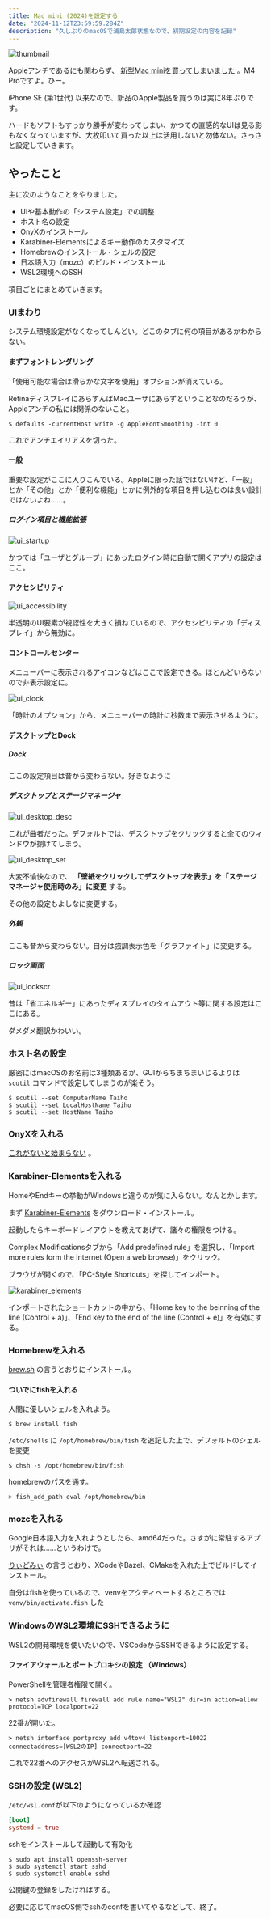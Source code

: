```yaml
---
title: Mac mini (2024)を設定する
date: "2024-11-12T23:59:59.284Z"
description: "久しぶりのmacOSで浦島太郎状態なので、初期設定の内容を記録"
---
```


![thumbnail](./img/thumbnail.jpg)

Appleアンチであるにも関わらず、 [新型Mac miniを買ってしまいました](https://twitter.com/DE224_Cookie/status/1851286209273995643) 。M4 Proですよ。ひー。

iPhone SE (第1世代) 以来なので、新品のApple製品を買うのは実に8年ぶりです。

ハードもソフトもすっかり勝手が変わってしまい、かつての直感的なUIは見る影もなくなっていますが、大枚叩いて買った以上は活用しないと勿体ない。さっさと設定していきます。

## やったこと

主に次のようなことをやりました。

- UIや基本動作の「システム設定」での調整
- ホスト名の設定
- OnyXのインストール
- Karabiner-Elementsによるキー動作のカスタマイズ
- Homebrewのインストール・シェルの設定
- 日本語入力（mozc）のビルド・インストール
- WSL2環境へのSSH

項目ごとにまとめていきます。

### UIまわり

システム環境設定がなくなってしんどい。どこのタブに何の項目があるかわからない。

#### まずフォントレンダリング

「使用可能な場合は滑らかな文字を使用」オプションが消えている。

RetinaディスプレイにあらずんばMacユーザにあらずということなのだろうが、Appleアンチの私には関係のないこと。

```shell
$ defaults -currentHost write -g AppleFontSmoothing -int 0
```

これでアンチエイリアスを切った。

#### 一般

重要な設定がここに入りこんでいる。Appleに限った話ではないけど、「一般」とか「その他」とか「便利な機能」とかに例外的な項目を押し込むのは良い設計ではないよね……。

##### ログイン項目と機能拡張

![ui_startup](./img/ui_startup.png)

かつては「ユーザとグループ」にあったログイン時に自動で開くアプリの設定はここ。

#### アクセシビリティ

![ui_accessibility](./img/ui_accessibility.png)

半透明のUI要素が視認性を大きく損ねているので、アクセシビリティの「ディスプレイ」から無効に。

#### コントロールセンター

メニューバーに表示されるアイコンなどはここで設定できる。ほとんどいらないので非表示設定に。

![ui_clock](./img/ui_clock.png)

「時計のオプション」から、メニューバーの時計に秒数まで表示させるように。

#### デスクトップとDock

##### Dock

ここの設定項目は昔から変わらない。好きなように

##### デスクトップとステージマネージャ

![ui_desktop_desc](./img/ui_desktop_desc.png)

これが曲者だった。デフォルトでは、デスクトップをクリックすると全てのウィンドウが捌けてしまう。

![ui_desktop_set](./img/ui_desktop_set.png)

大変不愉快なので、 **「壁紙をクリックしてデスクトップを表示」を「ステージマネージャ使用時のみ」に変更** する。

その他の設定もよしなに変更する。

##### 外観

ここも昔から変わらない。自分は強調表示色を「グラファイト」に変更する。

##### ロック画面

![ui_lockscr](./img/ui_lockscr.png)

昔は「省エネルギー」にあったディスプレイのタイムアウト等に関する設定はここにある。

ダメダメ翻訳かわいい。

### ホスト名の設定

厳密にはmacOSのお名前は3種類あるが、GUIからちまちまいじるよりは `scutil` コマンドで設定してしまうのが楽そう。

```shell
$ scutil --set ComputerName Taiho
$ scutil --set LocalHostName Taiho
$ scutil --set HostName Taiho
```

### OnyXを入れる

[これがないと始まらない](https://titanium-software.fr/en/onyx.html) 。

### Karabiner-Elementsを入れる

HomeやEndキーの挙動がWindowsと違うのが気に入らない。なんとかします。

まず [Karabiner-Elements](https://karabiner-elements.pqrs.org) をダウンロード・インストール。

起動したらキーボードレイアウトを教えてあげて、諸々の権限をつける。

Complex Modificationsタブから「Add predefined rule」を選択し、「Import more rules form the Internet (Open a web browse)」をクリック。

ブラウザが開くので、「PC-Style Shortcuts」を探してインポート。

![karabiner_elements](./img/karabiner_elements.png)

インポートされたショートカットの中から、「Home key to the beinning of the line (Control + a)」、「End key to the end of the line (Control + e)」を有効にする。

### Homebrewを入れる

[brew.sh](https://brew.sh) の言うとおりにインストール。

#### ついでにfishを入れる

人間に優しいシェルを入れよう。

```shell
$ brew install fish
```

`/etc/shells` に `/opt/homebrew/bin/fish` を追記した上で、デフォルトのシェルを変更

```shell
$ chsh -s /opt/homebrew/bin/fish
```

homebrewのパスを通す。

```shell
> fish_add_path eval /opt/homebrew/bin
```

### mozcを入れる

Google日本語入力を入れようとしたら、amd64だった。さすがに常駐するアプリがそれは……というわけで。

[りぃどみぃ](https://github.com/google/mozc/blob/master/docs/build_mozc_in_osx.md#software-requirements) の言うとおり、XCodeやBazel、CMakeを入れた上でビルドしてインストール。

自分はfishを使っているので、venvをアクティベートするところでは `venv/bin/activate.fish` した

### WindowsのWSL2環境にSSHできるように

WSL2の開発環境を使いたいので、VSCodeからSSHできるように設定する。

#### ファイアウォールとポートプロキシの設定 （Windows）

PowerShellを管理者権限で開く。

```shell
> netsh advfirewall firewall add rule name="WSL2" dir=in action=allow protocol=TCP localport=22
```

22番が開いた。

```shell
> netsh interface portproxy add v4tov4 listenport=10022 connectaddress=[WSL2のIP] connectport=22
```

これで22番へのアクセスがWSL2へ転送される。

### SSHの設定 (WSL2)

`/etc/wsl.conf`が以下のようになっているか確認

```conf
[boot]
systemd = true
```

sshをインストールして起動して有効化

```shell
$ sudo apt install openssh-server
$ sudo systemctl start sshd
$ sudo systemctl enable sshd
```

公開鍵の登録をしたければする。

必要に応じてmacOS側でsshのconfを書いてやるなどして、終了。

